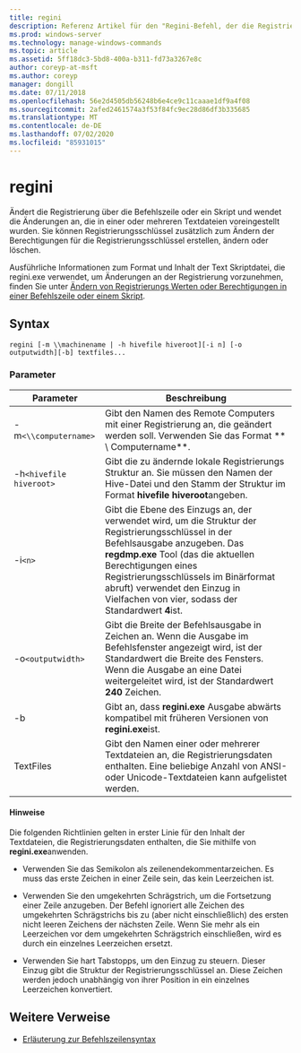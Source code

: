 ```yaml
---
title: regini
description: Referenz Artikel für den "Regini-Befehl, der die Registrierung über die Befehlszeile oder ein Skript ändert und Änderungen anwendet, die in einer oder mehreren Textdateien voreingestellt wurden.
ms.prod: windows-server
ms.technology: manage-windows-commands
ms.topic: article
ms.assetid: 5ff18dc3-5bd8-400a-b311-fd73a3267e8c
author: coreyp-at-msft
ms.author: coreyp
manager: dongill
ms.date: 07/11/2018
ms.openlocfilehash: 56e2d4505db56248b6e4ce9c11caaae1df9a4f08
ms.sourcegitcommit: 2afed2461574a3f53f84fc9ec28d86df3b335685
ms.translationtype: MT
ms.contentlocale: de-DE
ms.lasthandoff: 07/02/2020
ms.locfileid: "85931015"
---
```

# <a name="regini"></a>regini

Ändert die Registrierung über die Befehlszeile oder ein Skript und wendet die Änderungen an, die in einer oder mehreren Textdateien voreingestellt wurden. Sie können Registrierungsschlüssel zusätzlich zum Ändern der Berechtigungen für die Registrierungsschlüssel erstellen, ändern oder löschen.

Ausführliche Informationen zum Format und Inhalt der Text Skriptdatei, die regini.exe verwendet, um Änderungen an der Registrierung vorzunehmen, finden Sie unter [Ändern von Registrierungs Werten oder Berechtigungen in einer Befehlszeile oder einem Skript](https://support.microsoft.com/help/264584/how-to-change-registry-values-or-permissions-from-a-command-line-or-a).

## <a name="syntax"></a>Syntax

```
regini [-m \\machinename | -h hivefile hiveroot][-i n] [-o outputwidth][-b] textfiles...
```

### <a name="parameters"></a>Parameter

| Parameter | Beschreibung |
|--|--|
| -m`<\\computername>` | Gibt den Namen des Remote Computers mit einer Registrierung an, die geändert werden soll. Verwenden Sie das Format ** \\ Computername**. |
| -h`<hivefile hiveroot>` | Gibt die zu ändernde lokale Registrierungs Struktur an. Sie müssen den Namen der Hive-Datei und den Stamm der Struktur im Format **hivefile hiveroot**angeben. |
| -i`<n>` | Gibt die Ebene des Einzugs an, der verwendet wird, um die Struktur der Registrierungsschlüssel in der Befehlsausgabe anzugeben. Das **regdmp.exe** Tool (das die aktuellen Berechtigungen eines Registrierungsschlüssels im Binärformat abruft) verwendet den Einzug in Vielfachen von vier, sodass der Standardwert **4**ist. |
| -o`<outputwidth>` | Gibt die Breite der Befehlsausgabe in Zeichen an. Wenn die Ausgabe im Befehlsfenster angezeigt wird, ist der Standardwert die Breite des Fensters. Wenn die Ausgabe an eine Datei weitergeleitet wird, ist der Standardwert **240** Zeichen. |
| -b | Gibt an, dass **regini.exe** Ausgabe abwärts kompatibel mit früheren Versionen von **regini.exe**ist. |
| TextFiles | Gibt den Namen einer oder mehrerer Textdateien an, die Registrierungsdaten enthalten. Eine beliebige Anzahl von ANSI-oder Unicode-Textdateien kann aufgelistet werden. |

#### <a name="remarks"></a>Hinweise

Die folgenden Richtlinien gelten in erster Linie für den Inhalt der Textdateien, die Registrierungsdaten enthalten, die Sie mithilfe von **regini.exe**anwenden.

- Verwenden Sie das Semikolon als zeilenendekommentarzeichen. Es muss das erste Zeichen in einer Zeile sein, das kein Leerzeichen ist.

- Verwenden Sie den umgekehrten Schrägstrich, um die Fortsetzung einer Zeile anzugeben. Der Befehl ignoriert alle Zeichen des umgekehrten Schrägstrichs bis zu (aber nicht einschließlich) des ersten nicht leeren Zeichens der nächsten Zeile. Wenn Sie mehr als ein Leerzeichen vor dem umgekehrten Schrägstrich einschließen, wird es durch ein einzelnes Leerzeichen ersetzt.

- Verwenden Sie hart Tabstopps, um den Einzug zu steuern. Dieser Einzug gibt die Struktur der Registrierungsschlüssel an. Diese Zeichen werden jedoch unabhängig von ihrer Position in ein einzelnes Leerzeichen konvertiert.

## <a name="additional-references"></a>Weitere Verweise

- [Erläuterung zur Befehlszeilensyntax](command-line-syntax-key.md)
